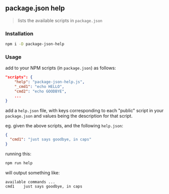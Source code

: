 package.json help
---

> lists the available scripts in ``package.json``

### Installation

```bash
npm i -D package-json-help
```

### Usage

add to your NPM scripts (in ``package.json``) as follows:
```json
"scripts": {
    "help": "package-json-help.js",
    "_cmd1": "echo HELLO",
    "cmd2": "echo GOODBYE",
    ...
}
```

add a ``help.json`` file,
with keys corresponding to each "public" script in your ``package.json``
and values being the description for that script.

eg. given the above scripts, and the following ``help.json``:
```json
{
  "cmd1": "just says goodbye, in caps"
}
```

running this:
```bash
npm run help
```

will output something like:
```
available commands ...
cmd1    just says goodbye, in caps
```
